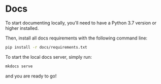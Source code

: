 # Docs

To start documenting locally, you'll need to have a Python 3.7 version or higher installed.

Then, install all docs requirements with the following command line:

```bash
pip install -r docs/requirements.txt
```

To start the local docs server, simply run:

```bash
mkdocs serve
```

and you are ready to go!



